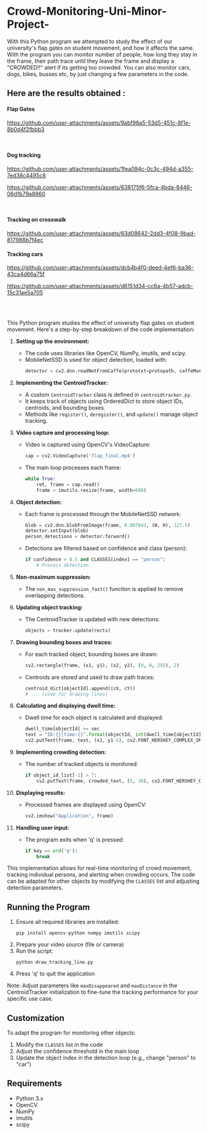 # Crowd-Monitoring-Uni-Minor-Project-
With this Python program we attempted to study the effect of our university's flap gates on student movement, and how it affects the same. With the program you can monitor number of people, how long they stay in the frame, their path trace until they leave the frame and display a "CROWDED!!" alert if its getting too crowded.
 You can also monitor cars, dogs, bikes, busses etc, by just changing a few parameters in the code.

## Here are the results obtained :
#### Flap Gates

https://github.com/user-attachments/assets/9abf98a5-53d5-451c-8f1e-8b0d4f2fbbb3

<br>

#### Dog tracking 

https://github.com/user-attachments/assets/1fea094c-0c3c-494d-a355-7ed38c4495c8

https://github.com/user-attachments/assets/638175f6-5fca-4bda-8446-06d1b79a8960

<br>

#### Tracking on crosswalk

https://github.com/user-attachments/assets/63d08642-2dd3-4f08-9bad-817988b7f4ec

#### Tracking cars

https://github.com/user-attachments/assets/dcb4b4f0-deed-4ef6-ba36-43ca4d66a75f

https://github.com/user-attachments/assets/d6151d34-cc6a-4b57-adcb-15c31ae5a705

<br><br>

This Python program studies the effect of university flap gates on student movement. Here's a step-by-step breakdown of the code implementation:

1. **Setting up the environment:**
   - The code uses libraries like OpenCV, NumPy, imutils, and scipy.
   - MobileNetSSD is used for object detection, loaded with:
     ```python
     detector = cv2.dnn.readNetFromCaffe(prototxt=protopath, caffeModel=modelpath)
     ```

2. **Implementing the CentroidTracker:**
   - A custom `CentroidTracker` class is defined in `centroidtracker.py`.
   - It keeps track of objects using OrderedDict to store object IDs, centroids, and bounding boxes.
   - Methods like `register()`, `deregister()`, and `update()` manage object tracking.

3. **Video capture and processing loop:**
   - Video is captured using OpenCV's VideoCapture:
     ```python
     cap = cv2.VideoCapture('flap_final.mp4')
     ```
   - The main loop processes each frame:
     ```python
     while True:
         ret, frame = cap.read()
         frame = imutils.resize(frame, width=600)
     ```

4. **Object detection:**
   - Each frame is processed through the MobileNetSSD network:
     ```python
     blob = cv2.dnn.blobFromImage(frame, 0.007843, (W, H), 127.5)
     detector.setInput(blob)
     person_detections = detector.forward()
     ```
   - Detections are filtered based on confidence and class (person):
     ```python
     if confidence > 0.5 and CLASSES[index] == "person":
         # Process detection
     ```

5. **Non-maximum suppression:**
   - The `non_max_suppression_fast()` function is applied to remove overlapping detections.

6. **Updating object tracking:**
   - The CentroidTracker is updated with new detections:
     ```python
     objects = tracker.update(rects)
     ```

7. **Drawing bounding boxes and traces:**
   - For each tracked object, bounding boxes are drawn:
     ```python
     cv2.rectangle(frame, (x1, y1), (x2, y2), (0, 0, 255), 2)
     ```
   - Centroids are stored and used to draw path traces:
     ```python
     centroid_dict[objectId].append((cX, cY))
     # ... (code for drawing lines)
     ```

8. **Calculating and displaying dwell time:**
   - Dwell time for each object is calculated and displayed:
     ```python
     dwell_time[objectId] += sec
     text = "ID:{}|time:{}".format(objectId, int(dwell_time[objectId]))
     cv2.putText(frame, text, (x1, y1-5), cv2.FONT_HERSHEY_COMPLEX_SMALL, 1, (0, 0, 255), 1)
     ```

9. **Implementing crowding detection:**
   - The number of tracked objects is monitored:
     ```python
     if object_id_list[-1] > 7:
         cv2.putText(frame, crowded_text, (5, 30), cv2.FONT_HERSHEY_COMPLEX_SMALL, 2, (0, 0, 0), 2)
     ```

10. **Displaying results:**
    - Processed frames are displayed using OpenCV:
      ```python
      cv2.imshow("Application", frame)
      ```

11. **Handling user input:**
    - The program exits when 'q' is pressed:
      ```python
      if key == ord('q'):
          break
      ```

This implementation allows for real-time monitoring of crowd movement, tracking individual persons, and alerting when crowding occurs. The code can be adapted for other objects by modifying the `CLASSES` list and adjusting detection parameters.

## Running the Program

1. Ensure all required libraries are installed:
   ```
   pip install opencv-python numpy imutils scipy
   ```
2. Prepare your video source (file or camera)
3. Run the script:
   ```
   python draw_tracking_line.py
   ```
4. Press 'q' to quit the application

Note: Adjust parameters like `maxDisappeared` and `maxDistance` in the CentroidTracker initialization to fine-tune the tracking performance for your specific use case.

## Customization

To adapt the program for monitoring other objects:
1. Modify the `CLASSES` list in the code
2. Adjust the confidence threshold in the main loop
3. Update the object index in the detection loop (e.g., change "person" to "car")

## Requirements

- Python 3.x
- OpenCV
- NumPy
- imutils
- scipy
